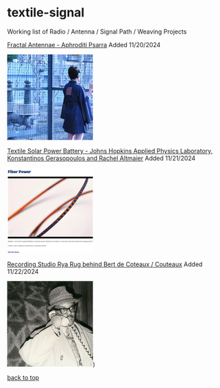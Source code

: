 # textile-signal

Working list of Radio / Antenna / Signal Path / Weaving Projects

[Fractal Antennae - Aphroditi Psarra](https://afroditipsarra.com/work/fractal-antennae) Added 11/20/2024

[![a person wearinga a kimono with a fractal pattern embroideried with conductive thread, wearing headphones](image-files/FractalKimono_3.jpeg)](https://afroditipsarra.com/work/fractal-antennae)

[Textile Solar Power Battery - Johns Hopkins Applied Physics Laboratory, Konstantinos Gerasopoulos and Rachel Altmaier](https://www.jhuapl.edu/work/projects-and-missions/developing-battery-and-solar-powered-fibers) Added 11/21/2024

[![battery and solar powered fibers woven directly into fabric](image-files/thumb-textile-battery.png)](https://www.jhuapl.edu/work/projects-and-missions/developing-battery-and-solar-powered-fibers)

[Recording Studio Rya Rug behind Bert de Coteaux / Couteaux](https://www.historyofrecording.com/Bert_De_Coteaux.html) Added 11/22/2024

[![image](image-files/bertrugthumb.png)](https://www.historyofrecording.com/Bert_De_Coteaux.html))


[back to top](#textile-signal)
